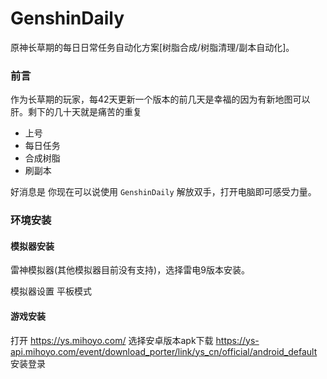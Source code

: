 # GenshinDaily
原神长草期的每日日常任务自动化方案[树脂合成/树脂清理/副本自动化]。

### 前言

作为长草期的玩家，每42天更新一个版本的前几天是幸福的因为有新地图可以肝。剩下的几十天就是痛苦的重复 

- 上号 
- 每日任务 
- 合成树脂 
- 刷副本

好消息是 你现在可以说使用 `GenshinDaily` 解放双手，打开电脑即可感受力量。


### 环境安装

#### 模拟器安装

雷神模拟器(其他模拟器目前没有支持)，选择雷电9版本安装。

模拟器设置 平板模式


#### 游戏安装

打开 https://ys.mihoyo.com/ 选择安卓版本apk下载 https://ys-api.mihoyo.com/event/download_porter/link/ys_cn/official/android_default 安装登录

